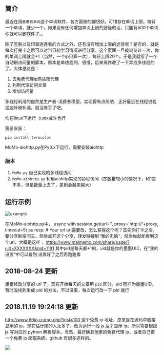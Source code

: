 ## 简介

最近在用`墨墨背单词`这个单词软件，各方面做的都很好。可惜存在单词上限，每背一个单词，就少一个，如果没有任何增加单词上限的途径的话，只能背500个单词你就可以删软件了。。

除了签到以及印章连连看的方式之外，还有没有增加上限的途径呢？是有的，就是每次打完卡之后可以对当日的学习情况进行分享。这个页面一旦被浏览过一次，你的单词上限就会+1（当然，一个ip只算一次），每日上限20个。于是我就写了一个自动刷访问量的脚本，原本是单线程的，很慢，后来再修改了一下弄成多线程的了。大体思路是：

1. 去免费代理ip网站爬代理
2. 利用代理访问文章
3. 增加访问量

多线程利用的自然是生产者-消费者模型。实现得有点简陋，正好最近在线程进程这边补缺补漏，就当练手了吧。

均在linux下运行（unix或许也行

需要安装：

`pip install termcolor`

 MoMo-aiohttp.py在Py3.x下运行，需要安装aiohttp
 
### 版本

1. `MoMo.py` 自己实现的多线程访问
2. `MoMo-aiohttp.py` 利用aiohttp实现的协程访问（在数量较小的情况下，和1差不多，但是数量上去了，差别会越来越大）

## 运行示例

![example](https://github.com/Macr0phag3/MoMo/blob/master/PicForREADME/example.png)

 在MoMo-aiohttp.py中，
 async with session.get(url='', proxy='http://'+proxy, timeout=5) as resp: # Your url
 url需要改，怎么获得这个呢？首先你打卡之后，要分享到空间去，然后点开这个分享，转发链接到“我的电脑“，然后你就能看到这个url，大概是这样：
 https://www.maimemo.com/share/page/?uid=XXXXXXX&pid=1181
 其中pid是每天都+1的，uid就是你的墨墨UID，在“我的设置“中可以看到
 设置好了之后再跑跑看

## 2018-08-24 更新
墨墨修改分享的 url 了，现在开始每天的文章用 `pid` 区分。uid 同样为墨墨UID。暂时没找到生成 pid 的方法，不过没事，每次运行改一下 pid 就行

## 2018.11.19 19:24:18 更新
http://www.66ip.cn/mo.php?tqsl=100 这个免费 ip 地址，原来是在源码中直接显示的 ip，现在估计爬的人太多了，改为运行一段 js 后才显示 ip。所以需要根据 js 写对应的 python 解析脚本。当然，最好换其他家的免费代理 ip，或者自己搭一个免费 ip 爬取系统，github 有很多这样的。

![](https://github.com/Macr0phag3/MoMo/blob/master/PicForREADME/2018-11-19_19-27-21.png)






